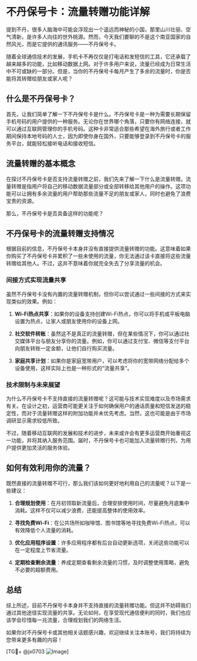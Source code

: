 # 不丹保号卡：流量转赠功能详解

提到不丹，很多人脑海中可能会浮现出一个遥远而神秘的小国，那里山川壮丽、空气清新，是许多人向往的世外桃源。然而，今天我们要聊的不是这个南亚国家的自然风光，而是它提供的通讯服务——不丹保号卡。

随着全球通信技术的发展，手机卡不再仅仅是打电话和发短信的工具，它还承载了越来越多的功能，比如移动数据上网。对于许多用户来说，流量已经成为日常生活中不可或缺的一部分。但是，当你的不丹保号卡每月产生了多余的流量时，你是否能将其转赠给朋友或家人呢？

## 什么是不丹保号卡？

首先，让我们简单了解一下不丹保号卡是什么。不丹保号卡是一种为需要长期保留手机号码的用户提供的一种服务。无论你在世界哪个角落，只要你有网络连接，就可以通过互联网管理你的手机号码。这种卡非常适合那些希望在海外旅行或者工作期间保持本地号码的人士，因为即使你身在国外，只要能够登录到不丹保号卡的服务平台，就能轻松接听电话和接收短信。

## 流量转赠的基本概念

在探讨不丹保号卡是否支持流量转赠之前，我们先来了解一下什么是流量转赠。流量转赠是指用户将自己的移动数据流量部分或全部转移给其他用户的操作。这项功能可以让拥有多余流量的用户帮助那些流量不足的朋友或家人，同时也避免了浪费宝贵的资源。

那么，不丹保号卡是否具备这样的功能呢？

## 不丹保号卡的流量转赠支持情况

根据目前的信息，不丹保号卡本身并没有直接提供流量转赠的功能。这意味着如果你购买了不丹保号卡并累积了一些未使用的流量，你无法通过该卡直接将这些流量转赠给其他人。不过，这并不意味着你就完全失去了分享流量的机会。

### 间接方式实现流量共享

虽然不丹保号卡没有内置的流量转赠机制，但你可以尝试通过一些间接的方式来实现类似的效果。例如：

1. **Wi-Fi热点共享**：如果你的设备支持创建Wi-Fi热点，你可以将手机或平板电脑设置为热点，让家人或朋友使用你的设备上网。
   
2. **社交软件转账**：虽然这不是真正的流量转赠，但在某些情况下，你可以通过社交媒体平台与朋友分享你的流量。例如，你可以通过支付宝、微信等支付平台向朋友转账一定金额，让他们自行购买流量。

3. **家庭共享计划**：如果你是家庭宽带用户，可以考虑将你的宽带网络分配给多个设备使用，这样实际上也是一种形式的“流量共享”。

### 技术限制与未来展望

为什么不丹保号卡不支持直接的流量转赠呢？这可能与技术实现难度以及市场需求有关。在设计之初，运营商可能更关注于如何确保用户的通话质量和短信发送的稳定性，而对于流量转赠这样的附加功能并未优先考虑。当然，这也可能是由于市场调研显示需求较低所致。

不过，随着移动互联网的发展和技术的进步，未来或许会有更多运营商开始重视这一功能，并将其纳入服务范围。届时，不丹保号卡也可能加入流量转赠行列，为用户提供更加灵活的服务体验。

## 如何有效利用你的流量？

既然直接的流量转赠不可行，那么我们该如何更好地利用自己的流量呢？以下是一些建议：

1. **合理规划使用**：在月初领取新流量后，合理安排使用时间，尽量避免月底集中消耗。这样不仅可以减少浪费，还能提高整体的使用效率。

2. **寻找免费Wi-Fi**：在公共场所如咖啡馆、图书馆等地寻找免费Wi-Fi热点，可以有效降低个人流量的消耗。

3. **优化应用程序设置**：许多应用程序都有后台自动更新选项，关闭这些功能可以在一定程度上节省流量。

4. **定期检查剩余流量**：养成定期查看剩余流量的习惯，及时调整使用策略，避免不必要的超额费用。

## 总结

综上所述，目前不丹保号卡本身并不支持直接的流量转赠功能。但这并不妨碍我们通过其他途径实现流量的共享。无论如何，在享受现代通信便利的同时，我们也应该学会珍惜每一兆流量，合理规划我们的网络生活。

如果你对不丹保号卡或其他相关话题感兴趣，欢迎继续关注本账号，我们将持续为您带来更多有趣的内容！

[TG💪+ @jx0703 ![Image](https://github.com/user-attachments/assets/dbca1d08-cadb-493c-b0ec-ad6f7a83f270)]